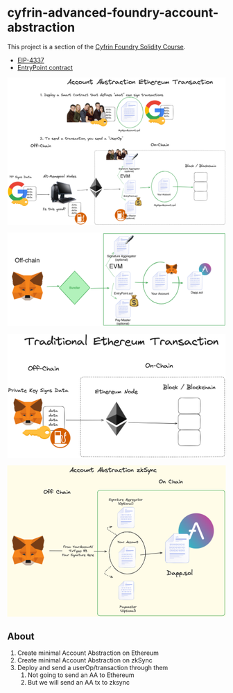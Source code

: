 # cyfrin-advanced-foundry-account-abstraction

This project is a section of the [Cyfrin Foundry Solidity Course](https://github.com/Cyfrin/foundry-full-course-cu?tab=readme-ov-file#advanced-foundry-section-6-foundry-account-abstraction).

- [EIP-4337](https://eips.ethereum.org/EIPS/eip-4337)
- [EntryPoint contract](https://etherscan.deth.net/address/0x0000000071727de22e5e9d8baf0edac6f37da032)

![alt text](images/AA-ethereum-transaction.png)

![alt text](images/AA-ethereum.png)

![alt text](images/ethereum-transaction.png)

![alt text](images/AA-zksync.png)

## About

1. Create minimal Account Abstraction on Ethereum
2. Create minimal Account Abstraction on zkSync
3. Deploy and send a userOp/transaction through them
    1. Not going to send an AA to Ethereum
    2. But we will send an AA tx to zksync
